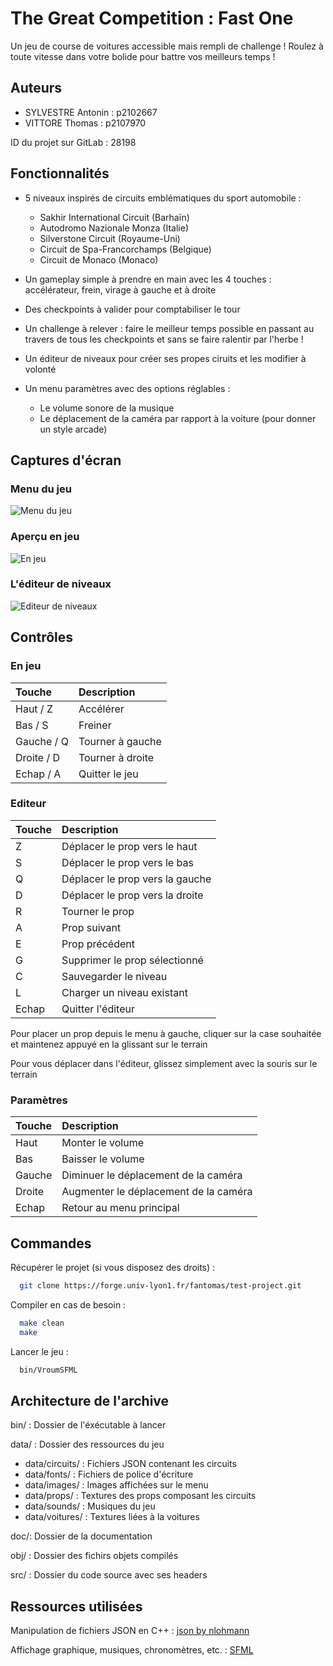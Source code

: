 
# The Great Competition : Fast One

Un jeu de course de voitures accessible mais rempli de challenge !
Roulez à toute vitesse dans votre bolide pour battre vos meilleurs temps !
## Auteurs

- SYLVESTRE Antonin : p2102667
- VITTORE Thomas : p2107970

ID du projet sur GitLab : 28198
## Fonctionnalités

- 5 niveaux inspirés de circuits emblématiques du sport automobile : 
    - Sakhir International Circuit (Barhaïn)
    - Autodromo Nazionale Monza (Italie)
    - Silverstone Circuit (Royaume-Uni)
    - Circuit de Spa-Francorchamps (Belgique)
    - Circuit de Monaco (Monaco)

- Un gameplay simple à prendre en main avec les 4 touches : accélérateur, frein, virage à gauche et à droite
- Des checkpoints à valider pour comptabiliser le tour
- Un challenge à relever : faire le meilleur temps possible en passant au travers de tous les checkpoints et sans se faire ralentir par l'herbe !
- Un éditeur de niveaux pour créer ses propes ciruits et les modifier à volonté
- Un menu paramètres avec des options réglables :
    - Le volume sonore de la musique
    - Le déplacement de la caméra par rapport à la voiture (pour donner un style arcade)
## Captures d'écran

### Menu du jeu
![Menu du jeu](https://media.discordapp.net/attachments/889998716067545098/1102586847168823336/menu.png?width=1247&height=686)

### Aperçu en jeu
![En jeu](https://media.discordapp.net/attachments/889998716067545098/1102586846883631196/jeu.png?width=1247&height=686)

### L'éditeur de niveaux
![Editeur de niveaux](https://media.discordapp.net/attachments/889998716067545098/1102586846543880222/editeur.png?width=1247&height=686)
## Contrôles

### En jeu

| Touche | Description                |
| :-------- | :------------------------- |
| Haut / Z | Accélérer |
| Bas / S | Freiner |
| Gauche / Q | Tourner à gauche |
| Droite / D | Tourner à droite |
| Echap / A | Quitter le jeu |

### Editeur

| Touche | Description                |
| :-------- | :------------------------- |
| Z | Déplacer le prop vers le haut |
| S | Déplacer le prop vers le bas |
| Q | Déplacer le prop vers la gauche |
| D | Déplacer le prop vers la droite |
| R | Tourner le prop |
| A | Prop suivant |
| E | Prop précédent |
| G | Supprimer le prop sélectionné |
| C | Sauvegarder le niveau |
| L | Charger un niveau existant |
| Echap | Quitter l'éditeur |

Pour placer un prop depuis le menu à gauche, cliquer sur la case souhaitée et maintenez appuyé en la glissant sur le terrain

Pour vous déplacer dans l'éditeur, glissez simplement avec la souris sur le terrain

### Paramètres

| Touche | Description                |
| :-------- | :------------------------- |
| Haut | Monter le volume |
| Bas | Baisser le volume |
| Gauche | Diminuer le déplacement de la caméra |
| Droite | Augmenter le déplacement de la caméra |
| Echap | Retour au menu principal |

## Commandes
Récupérer le projet (si vous disposez des droits) :

```bash
  git clone https://forge.univ-lyon1.fr/fantomas/test-project.git
```

Compiler en cas de besoin :

```bash
  make clean
  make
```

Lancer le jeu :
```bash
  bin/VroumSFML
```
## Architecture de l'archive

bin/ : Dossier de l'éxécutable à lancer

data/ : Dossier des ressources du jeu

  - data/circuits/ : Fichiers JSON contenant les circuits
  - data/fonts/ : Fichiers de police d'écriture
  - data/images/ : Images affichées sur le menu
  - data/props/ : Textures des props composant les circuits
  - data/sounds/ : Musiques du jeu
  - data/voitures/ : Textures liées à la voitures

doc/: Dossier de la documentation

obj/ : Dossier des fichirs objets compilés

src/ : Dossier du code source avec ses headers
## Ressources utilisées

Manipulation de fichiers JSON en C++ : [json by nlohmann](https://github.com/nlohmann/json)

Affichage graphique, musiques, chronomètres, etc. :  [SFML](https://www.sfml-dev.org/index-fr.php)